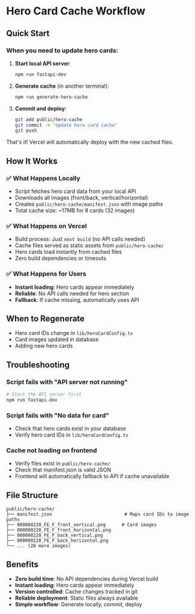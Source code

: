 # Hero Card Cache Workflow

## Quick Start

### When you need to update hero cards:

1. **Start local API server**:
   ```bash
   npm run fastapi-dev
   ```

2. **Generate cache** (in another terminal):
   ```bash
   npm run generate-hero-cache
   ```

3. **Commit and deploy**:
   ```bash
   git add public/hero-cache
   git commit -m "Update hero card cache"
   git push
   ```

That's it! Vercel will automatically deploy with the new cached files.

## How It Works

### ✅ What Happens Locally
- Script fetches hero card data from your local API
- Downloads all images (front/back, vertical/horizontal) 
- Creates `public/hero-cache/manifest.json` with image paths
- Total cache size: ~17MB for 8 cards (32 images)

### ✅ What Happens on Vercel
- Build process: Just `next build` (no API calls needed)
- Cache files served as static assets from `public/hero-cache/`
- Hero cards load instantly from cached files
- Zero build dependencies or timeouts

### ✅ What Happens for Users
- **Instant loading**: Hero cards appear immediately
- **Reliable**: No API calls needed for hero section
- **Fallback**: If cache missing, automatically uses API

## When to Regenerate

- Hero card IDs change in `lib/heroCardConfig.ts`
- Card images updated in database
- Adding new hero cards

## Troubleshooting

### Script fails with "API server not running"
```bash
# Start the API server first
npm run fastapi-dev
```

### Script fails with "No data for card"
- Check that hero cards exist in your database
- Verify hero card IDs in `lib/heroCardConfig.ts`

### Cache not loading on frontend
- Verify files exist in `public/hero-cache/`
- Check that manifest.json is valid JSON
- Frontend will automatically fallback to API if cache unavailable

## File Structure

```
public/hero-cache/
├── manifest.json                           # Maps card IDs to image paths
├── 000000228_FE_F_front_vertical.png      # Card images
├── 000000228_FE_F_front_horizontal.png
├── 000000228_FE_F_back_vertical.png
├── 000000228_FE_F_back_horizontal.png
└── ... (28 more images)
```

## Benefits

- **Zero build time**: No API dependencies during Vercel build
- **Instant loading**: Hero cards appear immediately 
- **Version controlled**: Cache changes tracked in git
- **Reliable deployment**: Static files always available
- **Simple workflow**: Generate locally, commit, deploy 